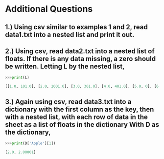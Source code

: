 # Additional Questions
## 1.) Using **csv** similar to examples 1 and 2, read data1.txt into a nested list and print it out.

## 2.) Using **csv**, read data2.txt into a nested list of floats.  If there is any data missing, a zero should be written.  Letting L by the nested list,
```python
>>>print(L)  

[[1.0, 101.0], [2.0, 2001.0], [3.0, 301.0], [4.0, 401.0], [5.0, 0], [6.0, 0], [7.0, 701.0]]
```

## 3.) Again using **csv**, read data3.txt into a dictionary with the first column as the key, then with a nested list, with each row of data in the sheet as a list of floats in the dictionary  With D as the dictionary, 
```python
>>>print(D['Apple'][1])  

[2.0, 2.00001]
```
